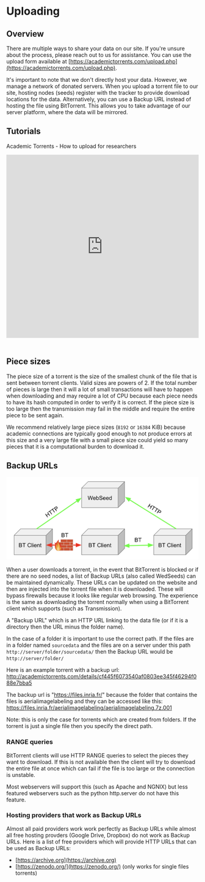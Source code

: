 # Uploading

## Overview

There are multiple ways to share your data on our site. If you're unsure about the process, please reach out to us for assistance. You can use the upload form available at [https://academictorrents.com/upload.php](https://academictorrents.com/upload.php).

It's important to note that we don't directly host your data. However, we manage a network of donated servers. When you upload a torrent file to our site, hosting nodes (seeds) register with the tracker to provide download locations for the data. Alternatively, you can use a Backup URL instead of hosting the file using BitTorrent. This allows you to take advantage of our server platform, where the data will be mirrored.

## Tutorials

Academic Torrents - How to upload for researchers

<iframe src="https://www.youtube.com/embed/PVsTwlYxGPo" style="max-width:100%"  width="640" height="480" frameborder=0 allowfullscreen></iframe>
<br><br>

## Piece sizes

The piece size of a torrent is the size of the smallest chunk of the file that is sent between torrent clients. Valid sizes are powers of 2. If the total number of pieces is large then it will a lot of small transactions will have to happen when downloading and may require a lot of CPU because each piece needs to have its hash computed in order to verify it is correct. If the piece size is too large then the transmission may fail in the middle and require the entire piece to be sent again. 

We recommend relatively large piece sizes (`8192` or `16384` KiB) because academic connections are typically good enough to not produce errors at this size and a very large file with a small piece size could yield so many pieces that it is a computational burden to download it.


## Backup URLs

![](_static/img/webseeds.png)

When a user downloads a torrent, in the event that BitTorrent is blocked or if there are no seed nodes, a list of Backup URLs (also called WedSeeds) can be maintained dynamically. These URLs can be updated on the website and then are injected into the torrent file when it is downloaded. These will bypass firewalls because it looks like regular web browsing. The experience is the same as downloading the torrent normally when using a BitTorrent client which supports (such as Transmission).

A "Backup URL" which is an HTTP URL linking to the data file (or if it is a directory then the URL minus the folder name). 

In the case of a folder it is important to use the correct path. If the files are in a folder named `sourcedata` and the files are on a server under this path `http://server/folder/sourcedata/` then the Backup URL would be `http://server/folder/`

Here is an example torrent with a backup url: http://academictorrents.com/details/cf445f6073540af0803ee345f46294f088e7bba5

The backup url is "https://files.inria.fr/" because the folder that contains the files is aerialimagelabeling and they can be accessed like this: https://files.inria.fr/aerialimagelabeling/aerialimagelabeling.7z.001

Note: this is only the case for torrents which are created from folders. If the torrent is just a single file then you specify the direct path.

### RANGE queries

BitTorrent clients will use HTTP RANGE queries to select the pieces they want to download. If this is not available then the client will try to download the entire file at once which can fail if the file is too large or the connection is unstable.

Most webservers will support this (such as Apache and NGNIX) but less featured webservers such as the python http.server do not have this feature.

### Hosting providers that work as Backup URLs

Almost all paid providers work work perfectly as Backup URLs while almost all free hosting provders (Google Drive, Dropbox) do not work as Backup URLs. Here is a list of free providers which will provide HTTP URLs that can be used as Backup URLs:

- [https://archive.org](https://archive.org)
- [https://zenodo.org/](https://zenodo.org/) (only works for single files torrents)

